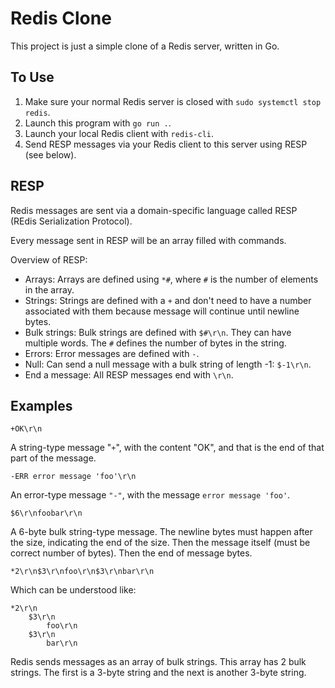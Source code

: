 # Redis Clone

This project is just a simple clone of a Redis server, written in Go.

## To Use

1. Make sure your normal Redis server is closed with `sudo systemctl stop redis`.
2. Launch this program with `go run .`.
3. Launch your local Redis client with `redis-cli`.
4. Send RESP messages via your Redis client to this server using RESP (see below).

## RESP

Redis messages are sent via a domain-specific language called RESP (REdis Serialization Protocol).

Every message sent in RESP will be an array filled with commands.

Overview of RESP:

- Arrays: Arrays are defined using `*#`, where `#` is the number of elements in the array.
- Strings: Strings are defined with a `+` and don't need to have a number associated with them because message will continue until newline bytes.
- Bulk strings: Bulk strings are defined with `$#\r\n`. They can have multiple words. The `#` defines the number of bytes in the string.
- Errors: Error messages are defined with `-`.
- Null: Can send a null message with a bulk string of length -1: `$-1\r\n`.
- End a message: All RESP messages end with `\r\n`.

## Examples

```resp
+OK\r\n
```

A string-type message "`+`", with the content "OK", and that is the end of that part of the message.

```resp
-ERR error message 'foo'\r\n
```

An error-type message `"-"`, with the message `error message 'foo'`.

```resp
$6\r\nfoobar\r\n
```

A 6-byte bulk string-type message. The newline bytes must happen after the size, indicating the end of the size.
Then the message itself (must be correct number of bytes). Then the end of message bytes.

```resp
*2\r\n$3\r\nfoo\r\n$3\r\nbar\r\n
```

Which can be understood like:

```resp
*2\r\n
    $3\r\n
        foo\r\n
    $3\r\n
        bar\r\n
```

Redis sends messages as an array of bulk strings. This array has 2 bulk strings.
The first is a 3-byte string and the next is another 3-byte string.

